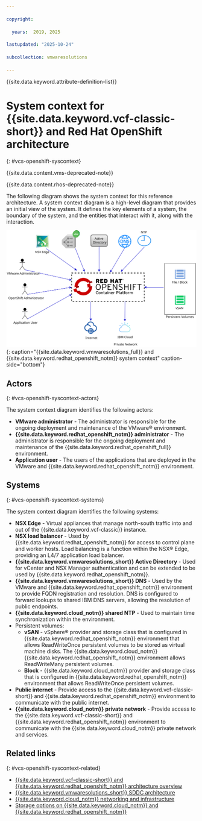 ```yaml
---

copyright:

  years:  2019, 2025

lastupdated: "2025-10-24"

subcollection: vmwaresolutions

---
```


{{site.data.keyword.attribute-definition-list}}

# System context for {{site.data.keyword.vcf-classic-short}} and Red Hat OpenShift architecture
{: #vcs-openshift-syscontext}

{{site.data.content.vms-deprecated-note}}

{{site.data.content.rhos-deprecated-note}}

The following diagram shows the system context for this reference architecture. A system context diagram is a high-level diagram that provides an initial view of the system. It defines the key elements of a system, the boundary of the system, and the entities that interact with it, along with the interaction.

![VMware Solutions and {{site.data.keyword.redhat_openshift_full}} System Context](../../images/openshift-systemcontext.svg){: caption="{{site.data.keyword.vmwaresolutions_full}} and {{site.data.keyword.redhat_openshift_notm}} system context" caption-side="bottom"}

## Actors
{: #vcs-openshift-syscontext-actors}

The system context diagram identifies the following actors:

* **VMware administrator** - The administrator is responsible for the ongoing deployment and maintenance of the VMware® environment.
* **{{site.data.keyword.redhat_openshift_notm}} administrator** - The administrator is responsible for the ongoing deployment and maintenance of the {{site.data.keyword.redhat_openshift_full}} environment.
* **Application user** - The users of the applications that are deployed in the VMware and {{site.data.keyword.redhat_openshift_notm}} environment.

## Systems
{: #vcs-openshift-syscontext-systems}

The system context diagram identifies the following systems:

* **NSX Edge** - Virtual appliances that manage north-south traffic into and out of the {{site.data.keyword.vcf-classic}} instance.
* **NSX load balancer** - Used by {{site.data.keyword.redhat_openshift_notm}} for access to control plane and worker hosts. Load balancing is a function within the NSX® Edge, providing an L4/7 application load balancer.  
* **{{site.data.keyword.vmwaresolutions_short}} Active Directory** - Used for vCenter and NSX Manager authentication and can be extended to be used by {{site.data.keyword.redhat_openshift_notm}}.
* **{{site.data.keyword.vmwaresolutions_short}} DNS** - Used by the VMware and {{site.data.keyword.redhat_openshift_notm}} environment to provide FQDN registration and resolution. DNS is configured to forward lookups to shared IBM DNS servers, allowing the resolution of public endpoints.
* **{{site.data.keyword.cloud_notm}} shared NTP** - Used to maintain time synchronization within the environment.
* Persistent volumes:
   * **vSAN** - vSphere® provider and storage class that is configured in {{site.data.keyword.redhat_openshift_notm}} environment that allows ReadWriteOnce persistent volumes to be stored as virtual machine disks. The {{site.data.keyword.cloud_notm}} {{site.data.keyword.redhat_openshift_notm}} environment allows ReadWriteMany persistent volumes.
   * **Block** - {{site.data.keyword.cloud_notm}} provider and storage class that is configured in {{site.data.keyword.redhat_openshift_notm}} environment that allows ReadWriteOnce persistent volumes.
* **Public internet** - Provide access to the {{site.data.keyword.vcf-classic-short}} and {{site.data.keyword.redhat_openshift_notm}} environment to communicate with the public internet.
* **{{site.data.keyword.cloud_notm}} private network** - Provide access to the {{site.data.keyword.vcf-classic-short}} and {{site.data.keyword.redhat_openshift_notm}} environment to communicate with the {{site.data.keyword.cloud_notm}} private network and services.

## Related links
{: #vcs-openshift-syscontext-related}

* [{{site.data.keyword.vcf-classic-short}} and {{site.data.keyword.redhat_openshift_notm}} architecture overview](/docs/vmwaresolutions?topic=vmwaresolutions-vcs-openshift-intro)
* [{{site.data.keyword.vmwaresolutions_short}} SDDC architecture](/docs/vmwaresolutions?topic=vmwaresolutions-vcs-openshift-arch)
* [{{site.data.keyword.cloud_notm}} networking and infrastructure](/docs/vmwaresolutions?topic=vmwaresolutions-vcs-openshift-sddc-infra)
* [Storage options on {{site.data.keyword.cloud_notm}} and {{site.data.keyword.redhat_openshift_notm}}](/docs/vmwaresolutions?topic=vmwaresolutions-vcs-openshift-storage)
